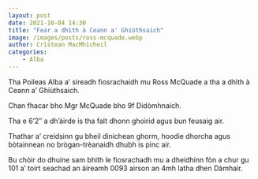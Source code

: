 ```yaml
---
layout: post
date: 2021-10-04 14:30
title: "Fear a dhìth à Ceann a' Ghiùthsaich"
image: /images/posts/ross-mcquade.webp
author: Crìstean MacMhìcheil
categories:
    - Alba
---
```

Tha Poileas Alba a’ sireadh fiosrachaidh mu Ross McQuade a tha a dhìth à Ceann a’ Ghiùthsaich.

Chan fhacar bho Mgr McQuade bho 9f Didòmhnaich.

Tha e 6’2″ a dh’àirde is tha falt dhonn ghoirid agus bun feusaig air.

Thathar a’ creidsinn gu bheil dìnichean ghorm, hoodie dhorcha agus bòtainnean no brògan-trèanaidh dhubh is pinc air.

Bu chòir do dhuine sam bhith le fiosrachadh mu a dheidhinn fòn a chur gu 101 a’ toirt seachad an àireamh 0093 airson an 4mh latha dhen Dàmhair.
